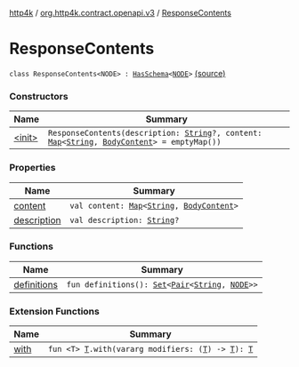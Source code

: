 [http4k](../../index.md) / [org.http4k.contract.openapi.v3](../index.md) / [ResponseContents](./index.md)

# ResponseContents

`class ResponseContents<NODE> : `[`HasSchema`](../-has-schema/index.md)`<`[`NODE`](index.md#NODE)`>` [(source)](https://github.com/http4k/http4k/blob/master/http4k-contract/src/main/kotlin/org/http4k/contract/openapi/v3/model.kt#L72)

### Constructors

| Name | Summary |
|---|---|
| [&lt;init&gt;](-init-.md) | `ResponseContents(description: `[`String`](https://kotlinlang.org/api/latest/jvm/stdlib/kotlin/-string/index.html)`?, content: `[`Map`](https://kotlinlang.org/api/latest/jvm/stdlib/kotlin.collections/-map/index.html)`<`[`String`](https://kotlinlang.org/api/latest/jvm/stdlib/kotlin/-string/index.html)`, `[`BodyContent`](../-body-content/index.md)`> = emptyMap())` |

### Properties

| Name | Summary |
|---|---|
| [content](content.md) | `val content: `[`Map`](https://kotlinlang.org/api/latest/jvm/stdlib/kotlin.collections/-map/index.html)`<`[`String`](https://kotlinlang.org/api/latest/jvm/stdlib/kotlin/-string/index.html)`, `[`BodyContent`](../-body-content/index.md)`>` |
| [description](description.md) | `val description: `[`String`](https://kotlinlang.org/api/latest/jvm/stdlib/kotlin/-string/index.html)`?` |

### Functions

| Name | Summary |
|---|---|
| [definitions](definitions.md) | `fun definitions(): `[`Set`](https://kotlinlang.org/api/latest/jvm/stdlib/kotlin.collections/-set/index.html)`<`[`Pair`](https://kotlinlang.org/api/latest/jvm/stdlib/kotlin/-pair/index.html)`<`[`String`](https://kotlinlang.org/api/latest/jvm/stdlib/kotlin/-string/index.html)`, `[`NODE`](index.md#NODE)`>>` |

### Extension Functions

| Name | Summary |
|---|---|
| [with](../../org.http4k.core/with.md) | `fun <T> `[`T`](../../org.http4k.core/with.md#T)`.with(vararg modifiers: (`[`T`](../../org.http4k.core/with.md#T)`) -> `[`T`](../../org.http4k.core/with.md#T)`): `[`T`](../../org.http4k.core/with.md#T) |
